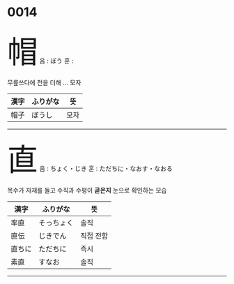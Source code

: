 # 0014


<span style="font-size: 500%;">帽</span> 음 : ぼう 훈 : 

무릎쓰다에 천을 더해 ... 모자

| 漢字 | ふりがな | 뜻 |
| --- | --- | --- |
|帽子|ぼうし|모자


---


<span style="font-size: 500%;">直</span> 음 : ちょく・じき 훈 : ただちに・なおす・なおる

목수가 자재를 들고 수직과 수평이 **곧은지** 눈으로 확인하는 모습

| 漢字 | ふりがな | 뜻 |
| --- | --- | --- |
|率直|そっちょく|솔직
|直伝|じきでん|직접 전함
|直ちに|ただちに|즉시
|素直|すなお|솔직


---

